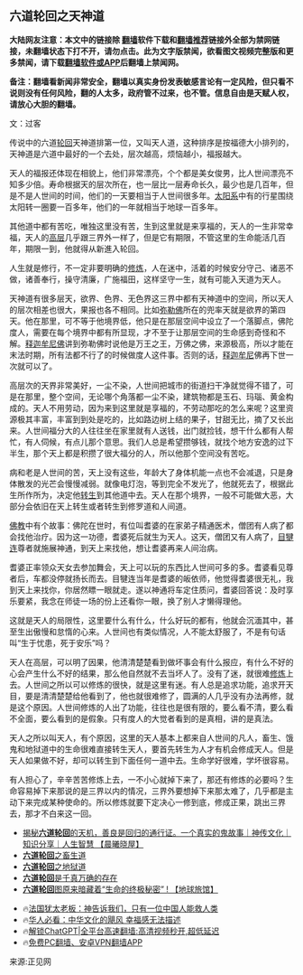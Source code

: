  <!-- 面包屑导航 --> <h2>六道轮回之天神道</h2> <p class="notice"><b>大陆网友注意：本文中的链接除 <a href="https://github.com/bannedbook/fanqiang" >翻墙</a>软件下载和<a href="https://github.com/killgcd/justmysocks/blob/master/README.md">翻墙推荐</a>链接外全部为禁网链接，未翻墙状态下打不开，请勿点击。此为文字版禁闻，欲看图文视频完整版和更多禁闻，请下载<a href="https://github.com/bannedbook/fanqiang">翻墙软件或APP</a>后翻墙上禁闻网。</p><p>备注：翻墙看新闻非常安全，翻墙以真实身份发表敏感言论有一定风险，但只看不说则没有任何风险，翻的人太多，政府管不过来，也不管。信息自由是天赋人权，请放心大胆的翻墙。</b></p>  <div class="entry"> <p></p> <p>文：过客</p> <p>传说中的六道<a href="https://www.bannedbook.org/bnews/tag/%e8%bd%ae%e5%9b%9e/" class="st_tag internal_tag" rel="tag" title="标签 轮回 下的日志">轮回</a>天神道排第一位，又叫天人道，这种排序是按福德大小排列的，天神道是六道中最好的一个去处，层次越高，烦恼越小，福报越大。</p> <p>天人的福报还体现在相貌上，他们非常漂亮，个个都是美女俊男，比人世间漂亮不知多少倍。寿命根据天的层次所在，也一层比一层寿命长久，最少也是几百年，但是不是人世间的时间，他们的一天要相当于人世间很多年。<a href="https://www.bannedbook.org/bnews/tag/%e5%a4%aa%e9%98%b3%e7%b3%bb/" class="st_tag internal_tag" rel="tag" title="标签 太阳系 下的日志">太阳系</a>中有的行星围绕太阳转一圈要一百多年，他们的一年就相当于地球一百多年。</p>  <p>其他道中都有苦吃，唯独这里没有苦，生到这里就是来享福的，天人的一生非常幸福，天人的<span class='wp_keywordlink_affiliate'><a href="https://www.bannedbook.org/bnews/ccpdope/" title="中共高层内幕" target="_blank">高层</a></span>几乎跟三界外一样了，但是它有期限，不管这里的生命能活几百年，期限一到，他就得从新進入轮回。</p> <p>人生就是修行，不一定非要明确的<span class='wp_keywordlink'><a href="https://www.qi-gong.me/" title="气功修炼网" target="_blank">修炼</a></span>，人在迷中，活着的时候安分守己、诸恶不做，诸善奉行，操守清廉，广施福田，这样坚守一生，就有可能入天道为天人。</p> <p>天神道有很多层天，欲界、色界、无色界这三界中都有天神道中的空间，所以天人的层次相差也很大，果报也各不相同。比如<a href="https://www.bannedbook.org/bnews/tag/%e5%bc%a5%e5%8b%92%e4%bd%9b/" class="st_tag internal_tag" rel="tag" title="标签 弥勒佛 下的日志">弥勒佛</a>所在的兜率天就是欲界的第四天。他在那里，可不等于他境界低，他只是在那层空间中设立了一个落脚点，佛陀度人，需要在每个境界中都有所显现，才不至于让那层空间的生命感到奇怪和不解。<span class='wp_keywordlink'><a href="https://www.bannedbook.org/forum3/topic71.html" title="电子书：释迦牟尼佛" target="_blank">释迦牟尼佛</a></span>讲到弥勒佛时说他是万王之王，万佛之佛，来源极高，所以才能在末法时期，所有法都不行了的时候做度人这件事。否则的话，<a href="https://www.bannedbook.org/bnews/tag/%e9%87%8a%e8%bf%a6%e7%89%9f%e5%b0%bc/" class="st_tag internal_tag" rel="tag" title="标签 释迦牟尼 下的日志">释迦牟尼</a>佛再下世一次就可以了。</p> <p>高层次的天界非常美好，一尘不染，人世间把城市的街道扫干净就觉得不错了，可是在那里，整个空间，无论哪个角落都一尘不染，建筑物都是玉石、玛瑙、黄金构成的。天人不用劳动，因为来到这里就是享福的，不劳动那吃的怎么来呢？这里资源极其丰富，丰富到到处是吃的，比如路边树上结的果子，甘甜无比，摘了又长出来。人世间福分大的人往往坐在家里就有人送钱，出门就捡钱，想干什么都有人帮忙，有人伺候，有点儿那个意思。我们人总是希望攒够钱，就找个地方安逸的过下半生，那个天上都是积攒了很大福分的人，所以他那个空间没有苦吃。</p>  <p>病和老是人世间的苦，天上没有这些，年龄大了身体机能一点也不会减退，只是身体散发的光芒会慢慢减弱。就像电灯泡，等到完全不发光了，他就死去了，根据此生所作所为，决定他<a href="https://www.bannedbook.org/bnews/tag/%E8%BD%AC%E7%94%9F/" class="st_tag internal_tag" rel="tag" title="标签 转生 下的日志">转生</a>到其他道中去。天人在那个境界，一般不可能做大恶，大部分会依旧在天上转生或者转生到修罗道和人间道。</p> <p><span class='wp_keywordlink'><a href="https://www.qi-gong.me/buddhism/" title="佛教" target="_blank">佛教</a></span>中有个故事：佛陀在世时，有位叫耆婆的在家弟子精通医术，僧团有人病了都会找他治疗。因为这一功德，耆婆死后就生为天人。这天，僧团又有人病了，<a href="https://www.bannedbook.org/bnews/tag/%E7%9B%AE%E7%8A%8D%E8%BF%9E/" class="st_tag internal_tag" rel="tag" title="标签 目犍连 下的日志">目犍连</a>尊者就施展神通，到天上来找他，想让耆婆再来人间治病。</p> <p>耆婆正率领众天女去参加舞会，天上可以玩的东西比人世间可多的多。耆婆看见尊者后，车都没停就扬长而去。目犍连当年是耆婆的皈依师，他觉得耆婆很无礼，我到天上来找你，你居然瞟一眼就走。遂以神通将车定住质问，耆婆回答说：及时享乐要紧，我念在师徒一场的份上还看你一眼，换了别人才懒得理他。</p> <p>这就是天人的局限性，这里要什么有什么，什么好玩的都有，他就会沉湎其中，甚至生出傲慢和怠惰的心来。人世间也有类似情况，人不能太舒服了，不是有句话叫“生于忧患，死于安乐”吗？</p>  <p>天人在高层，可以明了因果，他清清楚楚看到做坏事会有什么报应，有什么不好的心会产生什么不好的结果，那么他自然就不去当坏人了。没有了迷，就很难<a href="https://www.bannedbook.org/bnews/tag/%e4%bf%ae%e7%82%bc/" class="st_tag internal_tag" rel="tag" title="标签 修炼 下的日志">修炼</a>上去。人世间之所以可以修炼的很快，就是这里有迷。有人总是追求功能，追求开天目，要是清清楚楚给他看到了，他也就很难修了，圆满的人几乎没有办法再修，就是这个原因。人世间修炼的人出了功能，往往也是很有限的，要么看不清，要么看不全面，要么看到的是假象。只有度人的大觉者看到的是真相，讲的是真法。</p> <p>天人之所以叫天人，有个原因，这里的天人基本上都来自人世间的凡人，畜生、饿鬼和地狱道中的生命很难直接转生天人，要首先转生为人才有机会修成天人。但是天人如果做不好，却可以转生到下面任何一道中去。生命学好很难，学坏很容易。</p> <p>有人担心了，辛辛苦苦修炼上去，一不小心就掉下来了，那还有修炼的必要吗？生命容易掉下来那说的是三界以内的情况，三界外要想掉下来那太难了，几乎都是主动下来完成某种使命的。所以修炼就要下定决心一修到底，修成正果，跳出三界去，那才不白来这一回。</p> <!--<div id="taboola-mid-1"></div>--><ul class='op-related-articles' title='相关阅读'> <li><a href='https://www.bannedbook.org/bnews/sohnews/20240202/1996132.html' target='_blank'>揭秘<b>六道轮回</b>的天机，善良是回归的通行证。一个真实的鬼故事｜神传文化｜知识分享｜人生智慧 【晨曦晓屋】</a></li> <li><a href='https://www.bannedbook.org/bnews/comments/20231213/1973586.html' target='_blank'><b>六道轮回</b>之畜生道</a></li> <li><a href='https://www.bannedbook.org/bnews/tculture/20231119/1962827.html' target='_blank'><b>六道轮回</b>之地狱道</a></li> <li><a href='https://www.bannedbook.org/bnews/tculture/20230829/1926693.html' target='_blank'><b>六道轮回</b>是千真万确的存在</a></li> <li><a href='https://www.bannedbook.org/bnews/sohnews/20230510/1882501.html' target='_blank'><b>六道轮回</b>图原来暗藏着“生命的终极秘密” ! 【地球旅馆】</a></li> </ul> <ul class="texttj"> <li>🔥<a href="https://www.bannedbook.org/bnews/ssgc/20230219/1850782.html" target="_blank">法国犹太老板：神告诉我们，只有一位中国人能救人类</a></li> <li>🔥<a href="https://www.bannedbook.org/bnews/comments/20220220/1694796.html" target="_blank">华人必看：中华文化的飓风 幸福感无法描述</a></li> <li>🔥<a href="https://github.com/bannedbook/fanqiang/wiki/V2ray%E6%9C%BA%E5%9C%BA" target="_blank">解锁ChatGPT|全平台高速翻墙:高清视频秒开,超低延迟</a></li> <li>🔥<a href="https://github.com/bannedbook/fanqiang/wiki/%E7%A6%81%E9%97%BB%E7%BD%91%E5%AE%89%E5%8D%93%E7%BF%BB%E5%A2%99%E6%96%B0%E9%97%BBAPP" target="_blank">免费PC翻墙、安卓VPN翻墙APP</a></li> </ul><p>来源:正见网</p> <a name='sharetosocial'></a> <div style="margin-bottom:5px;padding-bottom:5px;clear:both"> <div id="archive-pix-1" class="banner-ads"> <!-- AuctionX Display platform tag START --> <div id="27602x728x90x621x_ADSLOT1" clicktrack="%%CLICK_URL_ESC%%"></div>  <!-- AuctionX Display platform tag END --> </div> <div id="archive-pix-2" class="banner-ads"> <!-- AuctionX Display platform tag START --> <div id="27556x300x250x621x_ADSLOT1" clicktrack="%%CLICK_URL_ESC%%" style="margin:0 auto;text-align:center"></div>  <!-- AuctionX Display platform tag END --> </div> </div>  <div id="archive-pix-1" class="banner-ads"> <!-- AuctionX Display platform tag START --> <div id="27603x728x90x621x_ADSLOT1" clicktrack="%%CLICK_URL_ESC%%"></div>  <!-- AuctionX Display platform tag END --> </div> </div><!--END ENTRY--> 